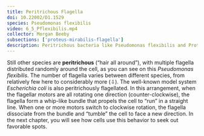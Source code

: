 ```yaml
---
title: Peritrichous Flagella
doi: 10.22002/D1.1529
species: Pseudomonas flexibilis
video: 6_5_Pflexibilis.mp4
collector: Morgan Beeby
subsections: ['proteus-mirabilis-flagella']
description: Peritrichous bacteria like Pseudomonas flexibilis and Proteus mirabilis swim using flagella distributed around the cell
---
```


Still other species are **peritrichous** (“hair all around”), with multiple flagella distributed randomly around the cell, as you can see on this *Pseudomonas flexibilis*. The number of flagella varies between different species, from relatively few here to considerably more (⇩). The well-known model system *Escherichia coli* is also peritrichously flagellated. In this arrangement, when the flagellar motors are all rotating one direction (counter-clockwise), the flagella form a whip-like bundle that propels the cell to “run” in a straight line. When one or more motors switch to clockwise rotation, the flagella dissociate from the bundle and “tumble” the cell to face a new direction. In the next chapter, you will see how cells use this behavior to seek out favorable spots.

